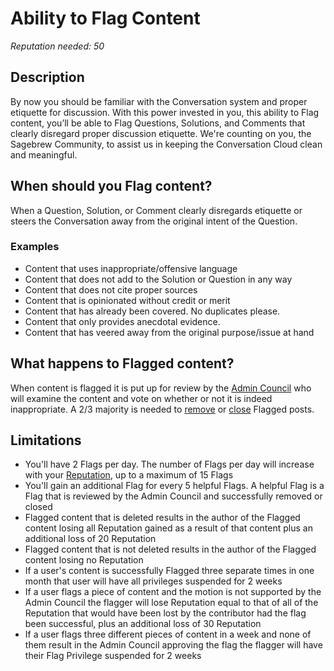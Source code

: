 # Ability to Flag Content #
*Reputation needed: 50*

## Description ##
By now you should be familiar with the Conversation system and proper etiquette 
for discussion. With this power invested in you, this ability to Flag content, 
you’ll be able to Flag Questions, Solutions, and Comments that clearly disregard 
proper discussion etiquette. We're counting on you, the Sagebrew Community, to 
assist us in keeping the Conversation Cloud clean and meaningful. 

## When should you Flag content? ##
When a Question, Solution, or Comment clearly disregards etiquette or steers 
the Conversation away from the original intent of the Question.

### Examples ###
- Content that uses inappropriate/offensive language
- Content that does not add to the Solution or Question in any way
- Content that does not cite proper sources
- Content that is opinionated without credit or merit
- Content that has already been covered. No duplicates please.
- Content that only provides anecdotal evidence.
- Content that has veered away from the original purpose/issue at hand

## What happens to Flagged content? ##
When content is flagged it is put up for review by the [Admin Council][1] who 
will examine the content and vote on whether or not it is indeed inappropriate. 
A 2/3 majority is needed to [remove][3] or [close][4] Flagged posts.   

## Limitations ##
- You'll have 2 Flags per day. The number of Flags per day will increase with 
  your [Reputation][2], up to a maximum of 15 Flags
- You'll gain an additional Flag for every 5 helpful Flags. A helpful Flag 
  is a Flag that is reviewed by the Admin Council and successfully 
  removed or closed
- Flagged content that is deleted results in the author of the Flagged content 
  losing all Reputation gained as a result of that content plus an additional 
  loss of 20 Reputation
- Flagged content that is not deleted results in the author of the Flagged 
  content losing no Reputation
- If a user's content is successfully Flagged three separate times in one month 
  that user will have all privileges suspended for 2 weeks
- If a user flags a piece of content and the motion is not supported by the 
  Admin Council the flagger will lose Reputation equal to that of all of the
  Reputation that would have been lost by the contributor had the flag been 
  successful, plus an additional loss of 30 Reputation
- If a user flags three different pieces of content in a week and none of them
  result in the Admin Council approving the flag the flagger will have their 
  Flag Privilege suspended for 2 weeks
  
[1]: /help/reputation/admin_council/
[2]: /help/reputation/
[3]: /help/conversation/deletions/
[4]: /help/conversation/closed/
[5]: /help/privileges/barista/